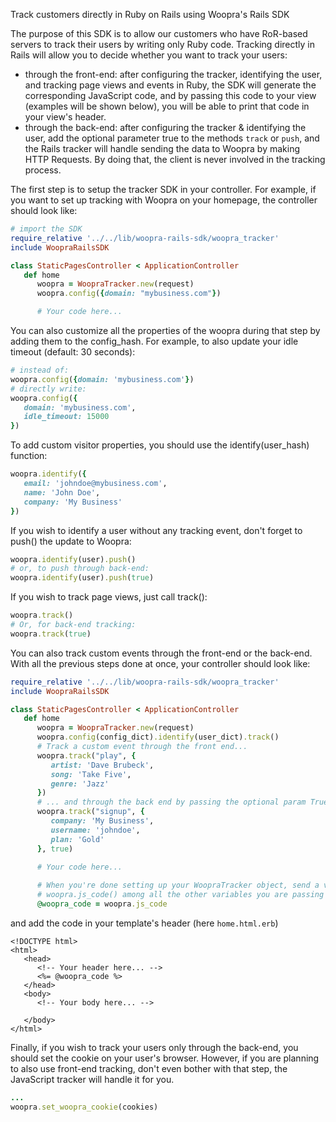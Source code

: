 Track customers directly in Ruby on Rails using Woopra's Rails SDK

The purpose of this SDK is to allow our customers who have RoR-based servers to track their users by writing only Ruby code. Tracking directly in Rails will allow you to decide whether you want to track your users:
- through the front-end: after configuring the tracker, identifying the user, and tracking page views and events in Ruby, the SDK will generate the corresponding JavaScript code, and by passing this code to your view (examples will be shown below), you will be able to print that code in your view's header.
- through the back-end: after configuring the tracker & identifying the user, add the optional parameter true to the methods <code>track</code> or <code>push</code>, and the Rails tracker will handle sending the data to Woopra by making HTTP Requests. By doing that, the client is never involved in the tracking process.

The first step is to setup the tracker SDK in your controller. For example, if you want to set up tracking with Woopra on your homepage, the controller should look like:
``` ruby
# import the SDK
require_relative '../../lib/woopra-rails-sdk/woopra_tracker'
include WoopraRailsSDK

class StaticPagesController < ApplicationController
   def home
      woopra = WoopraTracker.new(request)
      woopra.config({domain: "mybusiness.com"})

      # Your code here...

```
You can also customize all the properties of the woopra during that step by adding them to the config_hash. For example, to also update your idle timeout (default: 30 seconds):
``` ruby
# instead of:
woopra.config({domain: 'mybusiness.com'})
# directly write:
woopra.config({
   domain: 'mybusiness.com', 
   idle_timeout: 15000
})
```
To add custom visitor properties, you should use the identify(user_hash) function:
``` ruby
woopra.identify({
   email: 'johndoe@mybusiness.com',
   name: 'John Doe',
   company: 'My Business'
})
```
If you wish to identify a user without any tracking event, don't forget to push() the update to Woopra:
``` ruby
woopra.identify(user).push()
# or, to push through back-end:
woopra.identify(user).push(true)
```
If you wish to track page views, just call track():
``` ruby
woopra.track()
# Or, for back-end tracking:
woopra.track(true)
```
You can also track custom events through the front-end or the back-end. With all the previous steps done at once, your controller should look like:
``` ruby
require_relative '../../lib/woopra-rails-sdk/woopra_tracker'
include WoopraRailsSDK

class StaticPagesController < ApplicationController
   def home
      woopra = WoopraTracker.new(request)
      woopra.config(config_dict).identify(user_dict).track()
      # Track a custom event through the front end...
      woopra.track("play", {
         artist: 'Dave Brubeck',
         song: 'Take Five',
         genre: 'Jazz'
      })
      # ... and through the back end by passing the optional param True
      woopra.track("signup", {
         company: 'My Business',
         username: 'johndoe',
         plan: 'Gold'
      }, true)

      # Your code here...
      
      # When you're done setting up your WoopraTracker object, send a variable containing the value of
      # woopra.js_code() among all the other variables you are passing to the template.
      @woopra_code = woopra.js_code

```
and add the code in your template's header (here <code>home.html.erb</code>)
``` erb
<!DOCTYPE html>
<html>
   <head>
      <!-- Your header here... -->
      <%= @woopra_code %>
   </head>
   <body>
      <!-- Your body here... -->

   </body>
</html>
```
Finally, if you wish to track your users only through the back-end, you should set the cookie on your user's browser. However, if you are planning to also use front-end tracking, don't even bother with that step, the JavaScript tracker will handle it for you.
``` ruby
...
woopra.set_woopra_cookie(cookies)
```